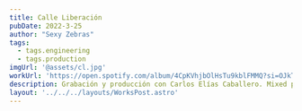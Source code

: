 ```yaml
---
title: Calle Liberación
pubDate: 2022-3-25
author: "Sexy Zebras"
tags:
  - tags.engineering
  - tags.production
imgUrl: '@assets/cl.jpg'
workUrl: 'https://open.spotify.com/album/4CpKVhjbOlHsTu9kblFMMQ?si=OJkT0tvYQVSW1l5hdxGHzg'
description: Grabación y producción con Carlos Elías Caballero. Mixed por Rául López en La Mina.
layout: '../../../layouts/WorksPost.astro'
---
```


